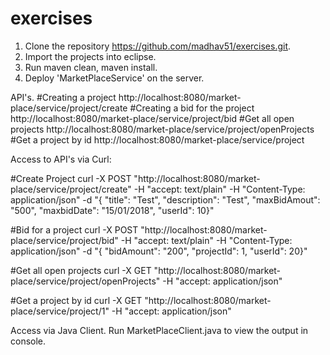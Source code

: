 # exercises
1.  Clone the repository https://github.com/madhav51/exercises.git.
2. Import the projects into eclipse.
3. Run maven clean, maven install.
4. Deploy 'MarketPlaceService' on the server.

API's.
 #Creating a project 
    http://localhost:8080/market-place/service/project/create 
 #Creating a bid for the project 
    http://localhost:8080/market-place/service/project/bid
 #Get all open projects 
    http://localhost:8080/market-place/service/project/openProjects
 #Get a project by id 
    http://localhost:8080/market-place/service/project

Access to API's via Curl:

#Create Project
curl -X POST "http://localhost:8080/market-place/service/project/create" -H "accept: text/plain" -H "Content-Type: application/json" -d "{ \"title\": \"Test\", \"description\": \"Test\", \"maxBidAmout\": \"500\", \"maxbidDate\": \"15/01/2018\", \"userId\": 10}"

#Bid for a project
curl -X POST "http://localhost:8080/market-place/service/project/bid" -H "accept: text/plain" -H "Content-Type: application/json" -d "{ \"bidAmount\": \"200\", \"projectId\": 1, \"userId\": 20}"

#Get all open projects
curl -X GET "http://localhost:8080/market-place/service/project/openProjects" -H "accept: application/json"

#Get a project by id
curl -X GET "http://localhost:8080/market-place/service/project/1" -H "accept: application/json"

Access via Java Client.
Run MarketPlaceClient.java to view the output in  console.
